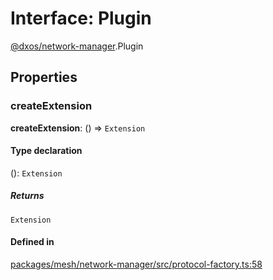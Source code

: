 # Interface: Plugin

[@dxos/network-manager](../modules/dxos_network_manager.md).Plugin

## Properties

### createExtension

 **createExtension**: () => `Extension`

#### Type declaration

(): `Extension`

##### Returns

`Extension`

#### Defined in

[packages/mesh/network-manager/src/protocol-factory.ts:58](https://github.com/dxos/dxos/blob/db8188dae/packages/mesh/network-manager/src/protocol-factory.ts#L58)
